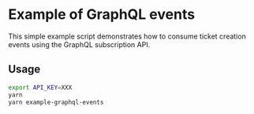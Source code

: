 # Example of GraphQL events

This simple example script demonstrates how to consume ticket creation events using the GraphQL subscription API.

## Usage

```bash
export API_KEY=XXX
yarn
yarn example-graphql-events
```

